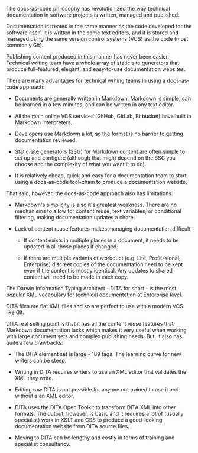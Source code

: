 <?xml version="1.0" encoding="UTF-8"?><?workdir /home/michael/Documents/ddac/ddac/temp/pdf?><?workdir-uri file:/home/michael/Documents/ddac/ddac/temp/pdf/?><?path2project?><?path2project-uri ./?><?path2rootmap-uri ./?><topic xmlns:ditaarch="http://dita.oasis-open.org/architecture/2005/" xmlns:dita-ot="http://dita-ot.sourceforge.net/ns/201007/dita-ot" class="- topic/topic " ditaarch:DITAArchVersion="1.2" domains="(topic hi-d) (topic ut-d) (topic indexing-d) (topic hazard-d) (topic abbrev-d) (topic pr-d) (topic sw-d) (topic ui-d)" id="dita-versus-docs-as-code" xtrf="file:/home/michael/Documents/ddac/ddac/Dita-dac.md" xtrc="topic:1;182:3" specializations=""><title class="- topic/title " xtrf="file:/home/michael/Documents/ddac/ddac/Dita-dac.md" xtrc="title:1;182:3">DITA versus docs-as-code</title><prolog class="- topic/prolog " xtrf="file:/home/michael/Documents/ddac/ddac/Dita-dac.md" xtrc="prolog:1;182:3"><data class="- topic/data " name="id" value="DITA-vs-docs-as-code" xtrf="file:/home/michael/Documents/ddac/ddac/Dita-dac.md" xtrc="data:1;182:3"/></prolog><body class="- topic/body " xtrf="file:/home/michael/Documents/ddac/ddac/Dita-dac.md" xtrc="body:1;182:3"><p class="- topic/p " xtrf="file:/home/michael/Documents/ddac/ddac/Dita-dac.md" xtrc="p:1;182:3">The docs-as-code philosophy has revolutionized the way technical documentation in software projects is written, managed and published.</p><p class="- topic/p " xtrf="file:/home/michael/Documents/ddac/ddac/Dita-dac.md" xtrc="p:2;182:3">Documentation is treated in the same manner as the code developed for the software itself. It is written in the same text editors, and it is stored and managed using the same version control systems (VCS) as the code (most commonly Git).</p><p class="- topic/p " xtrf="file:/home/michael/Documents/ddac/ddac/Dita-dac.md" xtrc="p:3;182:3">Publishing content produced in this manner has never been easier. Technical writing team have a whole array of static site generators that produce full-featured, elegant, and easy-to-use documentation websites.</p><p class="- topic/p " xtrf="file:/home/michael/Documents/ddac/ddac/Dita-dac.md" xtrc="p:4;182:3">There are many advantages for technical writing teams in using a docs-as-code approach:</p><ul class="- topic/ul " xtrf="file:/home/michael/Documents/ddac/ddac/Dita-dac.md" xtrc="ul:1;182:3"><li class="- topic/li " xtrf="file:/home/michael/Documents/ddac/ddac/Dita-dac.md" xtrc="li:1;182:3"><p class="- topic/p " xtrf="file:/home/michael/Documents/ddac/ddac/Dita-dac.md" xtrc="p:5;182:3">Documents are generally written in Markdown. Markdown is simple, can be learned in a few minutes, and can be written in any text editor.</p></li><li class="- topic/li " xtrf="file:/home/michael/Documents/ddac/ddac/Dita-dac.md" xtrc="li:2;182:3"><p class="- topic/p " xtrf="file:/home/michael/Documents/ddac/ddac/Dita-dac.md" xtrc="p:6;182:3">All the main online VCS services (GitHub, GitLab, Bitbucket) have built in Markdown interpreters.</p></li><li class="- topic/li " xtrf="file:/home/michael/Documents/ddac/ddac/Dita-dac.md" xtrc="li:3;182:3"><p class="- topic/p " xtrf="file:/home/michael/Documents/ddac/ddac/Dita-dac.md" xtrc="p:7;182:3">Developers use Markdown a lot, so the format is no barrier to getting documentation reviewed.</p></li><li class="- topic/li " xtrf="file:/home/michael/Documents/ddac/ddac/Dita-dac.md" xtrc="li:4;182:3"><p class="- topic/p " xtrf="file:/home/michael/Documents/ddac/ddac/Dita-dac.md" xtrc="p:8;182:3">Static site generators (SSG) for Markdown content are often simple to set up and configure (although that might depend on the SSG you choose and the complexity of what you want it to do).</p></li><li class="- topic/li " xtrf="file:/home/michael/Documents/ddac/ddac/Dita-dac.md" xtrc="li:5;182:3"><p class="- topic/p " xtrf="file:/home/michael/Documents/ddac/ddac/Dita-dac.md" xtrc="p:9;182:3">It is relatively cheap, quick and easy for a documentation team to start using a docs-as-code tool-chain to produce a documentation website.</p></li></ul><p class="- topic/p " xtrf="file:/home/michael/Documents/ddac/ddac/Dita-dac.md" xtrc="p:10;182:3">That said, however, the docs-as-code approach also has limitations:</p><ul class="- topic/ul " xtrf="file:/home/michael/Documents/ddac/ddac/Dita-dac.md" xtrc="ul:2;182:3"><li class="- topic/li " xtrf="file:/home/michael/Documents/ddac/ddac/Dita-dac.md" xtrc="li:6;182:3"><p class="- topic/p " xtrf="file:/home/michael/Documents/ddac/ddac/Dita-dac.md" xtrc="p:11;182:3">Markdown's simplicity is also it's greatest weakness. There are no mechanisms to allow for content reuse, text variables, or conditional filtering, making documentation updates a chore.</p></li><li class="- topic/li " xtrf="file:/home/michael/Documents/ddac/ddac/Dita-dac.md" xtrc="li:7;182:3"><p class="- topic/p " xtrf="file:/home/michael/Documents/ddac/ddac/Dita-dac.md" xtrc="p:12;182:3">Lack of content reuse features makes managing documentation difficult.</p><ul class="- topic/ul " xtrf="file:/home/michael/Documents/ddac/ddac/Dita-dac.md" xtrc="ul:3;182:3"><li class="- topic/li " xtrf="file:/home/michael/Documents/ddac/ddac/Dita-dac.md" xtrc="li:8;182:3"><p class="- topic/p " xtrf="file:/home/michael/Documents/ddac/ddac/Dita-dac.md" xtrc="p:13;182:3">If content exists in multiple places in a document, it needs to be updated in all those places if changed.</p></li><li class="- topic/li " xtrf="file:/home/michael/Documents/ddac/ddac/Dita-dac.md" xtrc="li:9;182:3"><p class="- topic/p " xtrf="file:/home/michael/Documents/ddac/ddac/Dita-dac.md" xtrc="p:14;182:3">If there are multiple variants of a product (e.g. Lite, Professional, Enterprise) discreet copies of the documentation need to be kept even if the content is mostly identical. Any updates to shared content will need to be made in each copy.</p></li></ul></li></ul></body><topic class="- topic/topic " ditaarch:DITAArchVersion="1.2" domains="(topic hi-d) (topic ut-d) (topic indexing-d) (topic hazard-d) (topic abbrev-d) (topic pr-d) (topic sw-d) (topic ui-d)" id="what-about-dita" xtrf="file:/home/michael/Documents/ddac/ddac/Dita-dac.md" xtrc="topic:2;182:3" specializations=""><title class="- topic/title " xtrf="file:/home/michael/Documents/ddac/ddac/Dita-dac.md" xtrc="title:2;182:3">What about DITA?</title><body class="- topic/body " xtrf="file:/home/michael/Documents/ddac/ddac/Dita-dac.md" xtrc="body:2;182:3"><p class="- topic/p " xtrf="file:/home/michael/Documents/ddac/ddac/Dita-dac.md" xtrc="p:15;182:3">The Darwin Information Typing Architect - DITA for short - is the most popular XML vocabulary for technical documentation at Enterprise level.</p><p class="- topic/p " xtrf="file:/home/michael/Documents/ddac/ddac/Dita-dac.md" xtrc="p:16;182:3">DITA files are flat XML files and so are perfect to use with a modern VCS like Git.</p><p class="- topic/p " xtrf="file:/home/michael/Documents/ddac/ddac/Dita-dac.md" xtrc="p:17;182:3">DITA real selling point is that it has all the content reuse features that Markdown documentation lacks which makes it very useful when working with large document sets and complex publishing needs. But, it also has quite a few drawbacks:</p><ul class="- topic/ul " xtrf="file:/home/michael/Documents/ddac/ddac/Dita-dac.md" xtrc="ul:4;182:3"><li class="- topic/li " xtrf="file:/home/michael/Documents/ddac/ddac/Dita-dac.md" xtrc="li:10;182:3"><p class="- topic/p " xtrf="file:/home/michael/Documents/ddac/ddac/Dita-dac.md" xtrc="p:18;182:3">The DITA element set is large - 189 tags. The learning curve for new writers can be steep.</p></li><li class="- topic/li " xtrf="file:/home/michael/Documents/ddac/ddac/Dita-dac.md" xtrc="li:11;182:3"><p class="- topic/p " xtrf="file:/home/michael/Documents/ddac/ddac/Dita-dac.md" xtrc="p:19;182:3">Writing in DITA requires writers to use an XML editor that validates the XML they write.</p></li><li class="- topic/li " xtrf="file:/home/michael/Documents/ddac/ddac/Dita-dac.md" xtrc="li:12;182:3"><p class="- topic/p " xtrf="file:/home/michael/Documents/ddac/ddac/Dita-dac.md" xtrc="p:20;182:3">Editing raw DITA is not possible for anyone not trained to use it and without a an XML editor.</p></li><li class="- topic/li " xtrf="file:/home/michael/Documents/ddac/ddac/Dita-dac.md" xtrc="li:13;182:3"><p class="- topic/p " xtrf="file:/home/michael/Documents/ddac/ddac/Dita-dac.md" xtrc="p:21;182:3">DITA uses the DITA Open Toolkit to transform DITA XML into other formats. The output, however, is basic and it requires a lot of (usually specialist) work in XSLT and CSS to produce a good-looking documentation website from DITA source files.</p></li><li class="- topic/li " xtrf="file:/home/michael/Documents/ddac/ddac/Dita-dac.md" xtrc="li:14;182:3"><p class="- topic/p " xtrf="file:/home/michael/Documents/ddac/ddac/Dita-dac.md" xtrc="p:22;182:3">Moving to DITA can be lengthy and costly in terms of training and specialist consultancy.</p></li></ul></body></topic></topic>